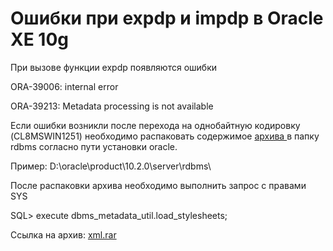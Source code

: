 # Ошибки при expdp и impdp в Oracle XE 10g

При вызове функции expdp появляются ошибки

   ORA-39006: internal error

   ORA-39213: Metadata processing is not available

Если ошибки возникли после перехода на однобайтную кодировку \(CL8MSWIN1251\) необходимо распаковать содержимое [архива ](https://yadi.sk/d/8EedrSYP3Wo3Jc)в папку rdbms согласно пути установки oracle.

Пример: D:\oracle\product\10.2.0\server\rdbms\

После распаковки архива необходимо выполнить запрос с правами SYS

SQL&gt; execute dbms\_metadata\_util.load\_stylesheets;

 Ссылка на архив: [xml.rar](https://yadi.sk/d/8EedrSYP3Wo3Jc)

